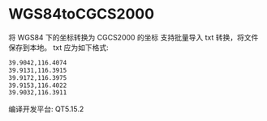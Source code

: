 # WGS84toCGCS2000

将 WGS84 下的坐标转换为 CGCS2000 的坐标
支持批量导入 txt 转换，将文件保存到本地。
txt 应为如下格式:

```txt
39.9042,116.4074
39.9131,116.3915
39.9172,116.3975
39.9153,116.4022
39.9032,116.3911
```

编译开发平台: QT5.15.2
